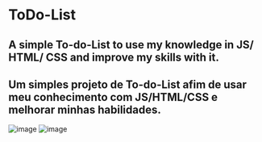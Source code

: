# ToDo-List

## A simple To-do-List to use my knowledge in JS/ HTML/ CSS and improve my skills with it.
## Um simples projeto de To-do-List afim de usar meu conhecimento com JS/HTML/CSS e melhorar minhas habilidades.
![image](https://user-images.githubusercontent.com/104342564/197533079-0f25cea5-cbdf-4e67-a757-afb9362c9cb4.png)
![image](https://user-images.githubusercontent.com/104342564/197533644-12d8704f-11ad-4f65-aa48-628ecf5f64ca.png)
